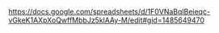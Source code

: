 https://docs.google.com/spreadsheets/d/1F0VNaBqlBeieqc-vGkeK1AXpXoQwffMbbJz5klAAy-M/edit#gid=1485649470
